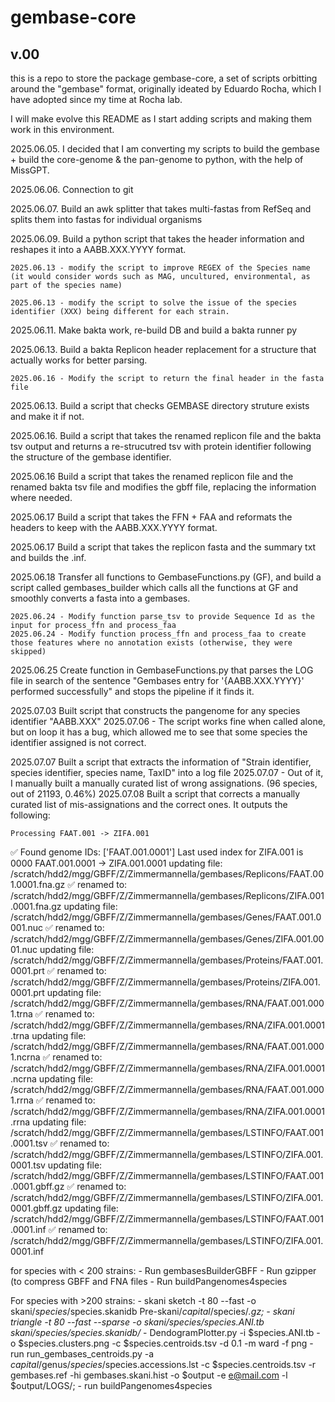 # gembase-core
## v.00

this is a repo to store the package gembase-core, a set of scripts orbitting around the "gembase" format, originally ideated by Eduardo Rocha, which I have adopted since my time at Rocha lab. 

I will make evolve this README as I start adding scripts and making them work in this environment.

2025.06.05. I decided that I am converting my scripts to build the gembase + build the core-genome & the pan-genome to python, with the help of MissGPT.

2025.06.06. Connection to git

2025.06.07. Build an awk splitter that takes multi-fastas from RefSeq and splits them into fastas for individual organisms

2025.06.09. Build a python script that takes the header information and reshapes it into a AABB.XXX.YYYY format.

    2025.06.13 - modify the script to improve REGEX of the Species name (it would consider words such as MAG, uncultured, environmental, as part of the species name)

    2025.06.13 - modify the script to solve the issue of the species identifier (XXX) being different for each strain.

2025.06.11. Make bakta work, re-build DB and build a bakta runner py

2025.06.13. Build a bakta Replicon header replacement for a structure that actually works for better parsing.

    2025.06.16 - Modify the script to return the final header in the fasta file

2025.06.13. Build a script that checks GEMBASE directory struture exists and make it if not.

2025.06.16. Build a script that takes the renamed replicon file and the bakta tsv output and returns a re-strucutred tsv with protein identifier following the structure of the gembase identifier.

2025.06.16 Build a script that takes the renamed replicon file and the renamed bakta tsv file and modifies the gbff file, replacing the information where needed.

2025.06.17 Build a script that takes the FFN + FAA and reformats the headers to keep with the AABB.XXX.YYYY format.

2025.06.17 Build a script that takes the replicon fasta and the summary txt and builds the .inf.

2025.06.18 Transfer all functions to GembaseFunctions.py (GF), and build a script called gembases_builder which calls all the functions at GF and smoothly converts a fasta into a gembases.

    2025.06.24 - Modify function parse_tsv to provide Sequence Id as the input for process_ffn and process_faa
    2025.06.24 - Modify function process_ffn and process_faa to create those features where no annotation exists (otherwise, they were skipped)

2025.06.25 Create function in GembaseFunctions.py that parses the LOG file in search of the sentence "Gembases entry for '{AABB.XXX.YYYY}' performed successfully" and stops the pipeline if it finds it.

2025.07.03 Built script that constructs the pangenome for any species identifier "AABB.XXX"
	2025.07.06 - The script works fine when called alone, but on loop it has a bug, which allowed me to see that some species the identifier assigned is not correct.

2025.07.07 Built a script that extracts the information of "Strain identifier, species identifier, species name, TaxID" into a log file
	2025.07.07 - Out of it, I manually built a manually curated list of wrong assignations. (96 species, out of 21193, 0.46%)
2025.07.08 Built a script that corrects a manually curated list of mis-assignations and the correct ones. It outputs the following:

    Processing FAAT.001 -> ZIFA.001 
✅ Found genome IDs: ['FAAT.001.0001']
 Last used index for ZIFA.001 is 0000
FAAT.001.0001 -> ZIFA.001.0001
 updating file: /scratch/hdd2/mgg/GBFF/Z/Zimmermannella/gembases/Replicons/FAAT.001.0001.fna.gz
      ✅ renamed to: /scratch/hdd2/mgg/GBFF/Z/Zimmermannella/gembases/Replicons/ZIFA.001.0001.fna.gz 
 updating file: /scratch/hdd2/mgg/GBFF/Z/Zimmermannella/gembases/Genes/FAAT.001.0001.nuc
      ✅ renamed to: /scratch/hdd2/mgg/GBFF/Z/Zimmermannella/gembases/Genes/ZIFA.001.0001.nuc 
 updating file: /scratch/hdd2/mgg/GBFF/Z/Zimmermannella/gembases/Proteins/FAAT.001.0001.prt
      ✅ renamed to: /scratch/hdd2/mgg/GBFF/Z/Zimmermannella/gembases/Proteins/ZIFA.001.0001.prt 
 updating file: /scratch/hdd2/mgg/GBFF/Z/Zimmermannella/gembases/RNA/FAAT.001.0001.trna
      ✅ renamed to: /scratch/hdd2/mgg/GBFF/Z/Zimmermannella/gembases/RNA/ZIFA.001.0001.trna 
 updating file: /scratch/hdd2/mgg/GBFF/Z/Zimmermannella/gembases/RNA/FAAT.001.0001.ncrna
      ✅ renamed to: /scratch/hdd2/mgg/GBFF/Z/Zimmermannella/gembases/RNA/ZIFA.001.0001.ncrna 
 updating file: /scratch/hdd2/mgg/GBFF/Z/Zimmermannella/gembases/RNA/FAAT.001.0001.rrna
      ✅ renamed to: /scratch/hdd2/mgg/GBFF/Z/Zimmermannella/gembases/RNA/ZIFA.001.0001.rrna 
 updating file: /scratch/hdd2/mgg/GBFF/Z/Zimmermannella/gembases/LSTINFO/FAAT.001.0001.tsv
      ✅ renamed to: /scratch/hdd2/mgg/GBFF/Z/Zimmermannella/gembases/LSTINFO/ZIFA.001.0001.tsv 
 updating file: /scratch/hdd2/mgg/GBFF/Z/Zimmermannella/gembases/LSTINFO/FAAT.001.0001.gbff.gz
      ✅ renamed to: /scratch/hdd2/mgg/GBFF/Z/Zimmermannella/gembases/LSTINFO/ZIFA.001.0001.gbff.gz 
 updating file: /scratch/hdd2/mgg/GBFF/Z/Zimmermannella/gembases/LSTINFO/FAAT.001.0001.inf
      ✅ renamed to: /scratch/hdd2/mgg/GBFF/Z/Zimmermannella/gembases/LSTINFO/ZIFA.001.0001.inf 


for species with < 200 strains: 
	- Run gembasesBuilderGBFF
	- Run gzipper (to compress GBFF and FNA files
	- Run buildPangenomes4species

For species with >200 strains:
	- skani sketch -t 80 --fast -o skani/$species/$species.skanidb Pre-skani/$capital/$species/*.gz; 
	- skani triangle -t 80 --fast --sparse -o skani/$species/$species.ANI.tb skani/$species/$species.skanidb/*
	- DendogramPlotter.py -i $species.ANI.tb -o $species.clusters.png -c $species.centroids.tsv -d 0.1 -m ward -f png
	- run run_gembases_centroids.py -a $capital/$genus/$species/$species.accessions.lst -c $species.centroids.tsv -r gembases.ref -hi gembases.skani.hist -o $output -e e@mail.com -l $output/LOGS/;
	- run buildPangenomes4species
	 



